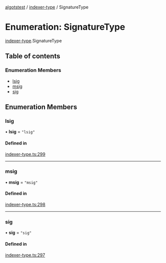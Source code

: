 [algotstest](../README.md) / [indexer-type](../modules/indexer_type.md) / SignatureType

# Enumeration: SignatureType

[indexer-type](../modules/indexer_type.md).SignatureType

## Table of contents

### Enumeration Members

- [lsig](indexer_type.SignatureType.md#lsig)
- [msig](indexer_type.SignatureType.md#msig)
- [sig](indexer_type.SignatureType.md#sig)

## Enumeration Members

### lsig

• **lsig** = ``"lsig"``

#### Defined in

[indexer-type.ts:299](https://github.com/algorandfoundation/algokit-utils-ts/blob/b75e3eb/src/indexer-type.ts#L299)

___

### msig

• **msig** = ``"msig"``

#### Defined in

[indexer-type.ts:298](https://github.com/algorandfoundation/algokit-utils-ts/blob/b75e3eb/src/indexer-type.ts#L298)

___

### sig

• **sig** = ``"sig"``

#### Defined in

[indexer-type.ts:297](https://github.com/algorandfoundation/algokit-utils-ts/blob/b75e3eb/src/indexer-type.ts#L297)
